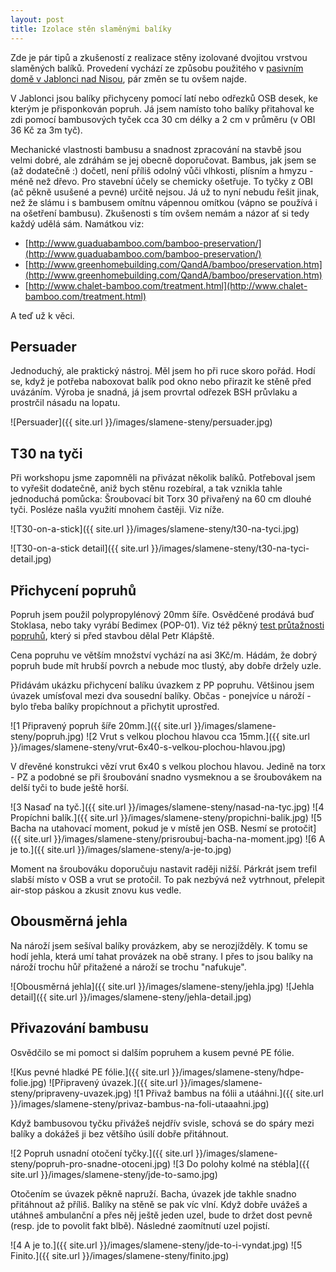 ```yaml
---
layout: post
title: Izolace stěn slaměnými balíky
---
```


Zde je pár tipů a zkušeností z realizace stěny izolované dvojitou vrstvou
slaměných balíků. Provedení vychází ze způsobu použitého v
[pasivním domě v Jablonci nad Nisou](http://naturesystems.cz/dvojita-izolacni-vrstva-slamenych-baliku-na-pasivnim-dome-v-jablonci-nad-nisou),
pár změn se tu ovšem najde.

V Jablonci jsou balíky přichyceny pomocí latí nebo odřezků OSB desek, ke kterým
je přisponkován popruh. Já jsem namísto toho balíky přitahoval ke zdi pomocí
bambusových tyček cca 30 cm délky a 2 cm v průměru (v OBI 36 Kč za 3m tyč).

Mechanické vlastnosti bambusu a snadnost zpracování na stavbě jsou velmi dobré,
ale zdráhám se jej obecně doporučovat. Bambus, jak jsem se (až dodatečně :)
dočetl, není příliš odolný vůči vlhkosti, plísním a hmyzu - méně než dřevo. Pro
stavební účely se chemicky ošetřuje. To tyčky z OBI (ač pěkně usušené a pevné)
určitě nejsou. Já už to nyní nebudu řešit jinak, než že slámu i s bambusem
omítnu vápennou omítkou (vápno se používá i na ošetření bambusu). Zkušenosti
s tím ovšem nemám a názor ať si tedy každý udělá sám. Namátkou viz:

* [http://www.guaduabamboo.com/bamboo-preservation/](http://www.guaduabamboo.com/bamboo-preservation/)
* [http://www.greenhomebuilding.com/QandA/bamboo/preservation.htm](http://www.greenhomebuilding.com/QandA/bamboo/preservation.htm)
* [http://www.chalet-bamboo.com/treatment.html](http://www.chalet-bamboo.com/treatment.html)

A teď už k věci.

Persuader
---------

Jednoduchý, ale praktický nástroj. Měl jsem ho při ruce skoro pořád. Hodí se,
když je potřeba naboxovat balík pod okno nebo přirazit ke stěně před uvázáním.
Výroba je snadná, já jsem provrtal odřezek BSH průvlaku a prostrčil násadu na
lopatu.

![Persuader]({{ site.url }}/images/slamene-steny/persuader.jpg)


T30 na tyči
-----------

Při workshopu jsme zapomněli na přivázat několik balíků. Potřeboval jsem to
vyřešit dodatečně, aniž bych stěnu rozebíral, a tak vznikla tahle jednoduchá
pomůcka: Šroubovací bit Torx 30 přivařený na 60 cm dlouhé tyči. Posléze našla
využití mnohem častěji. Viz níže.

![T30-on-a-stick]({{ site.url }}/images/slamene-steny/t30-na-tyci.jpg)

![T30-on-a-stick detail]({{ site.url }}/images/slamene-steny/t30-na-tyci-detail.jpg)


Přichycení popruhů
------------------

Popruh jsem použil polypropylénový 20mm šíře. Osvědčené prodává buď Stoklasa,
nebo taky vyrábí Bedimex (POP-01). Viz též pěkný
[test průtažnosti popruhů](http://naturesystems.cz/zkousky-prutaznosti-upinacich-popruhu-pro-dvouvrstvou-slamenou-izolaci),
který si před stavbou dělal Petr Klápště.

Cena popruhu ve větším množství vychází na asi 3Kč/m. Hádám, že dobrý popruh
bude mít hrubší povrch a nebude moc tlustý, aby dobře držely uzle.

Přidávám ukázku přichycení balíku úvazkem z PP popruhu. Většinou jsem úvazek
umísťoval mezi dva sousední balíky. Občas - ponejvíce u nároží - bylo třeba
balíky propíchnout a přichytit uprostřed.

![1 Připravený popruh šíře 20mm.]({{ site.url }}/images/slamene-steny/popruh.jpg)
![2 Vrut s velkou plochou hlavou cca 15mm.]({{ site.url }}/images/slamene-steny/vrut-6x40-s-velkou-plochou-hlavou.jpg)

V dřevěné konstrukci vězí vrut 6x40 s velkou plochou hlavou. Jedině na torx - PZ
a podobné se při šroubování snadno vysmeknou a se šroubovákem na delší tyči to
bude ještě horší.

![3 Nasaď na tyč.]({{ site.url }}/images/slamene-steny/nasad-na-tyc.jpg)
![4 Propíchni balík.]({{ site.url }}/images/slamene-steny/propichni-balik.jpg)
![5 Bacha na utahovací moment, pokud je v místě jen OSB. Nesmí se protočit]({{ site.url }}/images/slamene-steny/prisroubuj-bacha-na-moment.jpg)
![6 A je to.]({{ site.url }}/images/slamene-steny/a-je-to.jpg)

Moment na šroubováku doporučuju nastavit raději nižší. Párkrát jsem trefil
slabší místo v OSB a vrut se protočil. To pak nezbývá než vytrhnout, přelepit
air-stop páskou a zkusit znovu kus vedle.


Obousměrná jehla
----------------

Na nároží jsem sešíval balíky provázkem, aby se nerozjížděly. K tomu se hodí
jehla, která umí tahat provázek na obě strany. I přes to jsou balíky na nároží
trochu hůř přitažené a nároží se trochu "nafukuje".

![Obousměrná jehla]({{ site.url }}/images/slamene-steny/jehla.jpg)
![Jehla detail]({{ site.url }}/images/slamene-steny/jehla-detail.jpg)


Přivazování bambusu
-------------------

Osvědčilo se mi pomoct si dalším popruhem a kusem pevné PE fólie.

![Kus pevné hladké PE fólie.]({{ site.url }}/images/slamene-steny/hdpe-folie.jpg)
![Připravený úvazek.]({{ site.url }}/images/slamene-steny/pripraveny-uvazek.jpg)
![1 Přivaž bambus na fólii a utááhni.]({{ site.url }}/images/slamene-steny/privaz-bambus-na-foli-utaaahni.jpg)

Když bambusovou tyčku přivážeš nejdřív svisle, schová se do spáry mezi balíky a
dokážeš ji bez většího úsilí dobře přitáhnout.

![2 Popruh usnadní otočení tyčky.]({{ site.url }}/images/slamene-steny/popruh-pro-snadne-otoceni.jpg)
![3 Do polohy kolmé na stébla]({{ site.url }}/images/slamene-steny/jde-to-samo.jpg)

Otočením se úvazek pěkně napruží. Bacha, úvazek jde takhle snadno přitáhnout až
příliš. Balíky na stěně se pak víc vlní. Když dobře uvážeš a utáhneš ambulanční
a přes něj ještě jeden uzel, bude to držet dost pevně (resp. jde to povolit fakt
blbě). Následné zaomítnutí uzel pojistí.

![4 A je to.]({{ site.url }}/images/slamene-steny/jde-to-i-vyndat.jpg)
![5 Finito.]({{ site.url }}/images/slamene-steny/finito.jpg)
